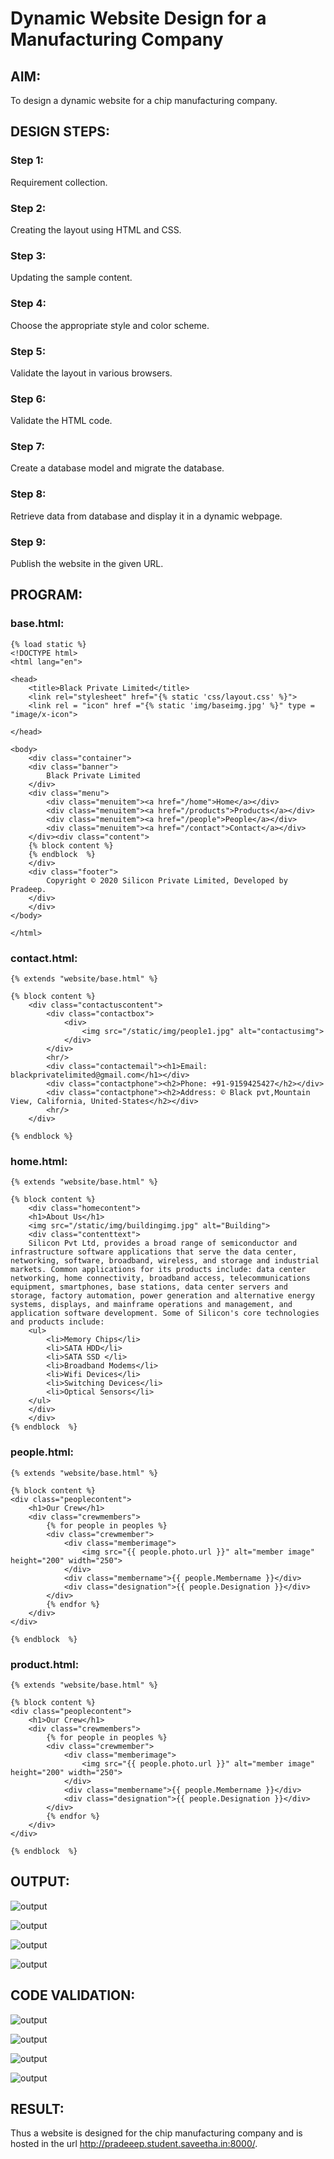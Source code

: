 # Dynamic Website Design for a Manufacturing Company
## AIM:
To design a dynamic website for a chip manufacturing company.

## DESIGN STEPS:
### Step 1: 
Requirement collection.
### Step 2:
Creating the layout using HTML and CSS.
### Step 3:
Updating the sample content.
### Step 4:
Choose the appropriate style and color scheme.
### Step 5:
Validate the layout in various browsers.
### Step 6:
Validate the HTML code.
### Step 7:
Create a database model and migrate the database.
### Step 8:
Retrieve data from database and display it in a dynamic webpage.
### Step 9:
Publish the website in the given URL.

## PROGRAM:

### base.html:
```
{% load static %}
<!DOCTYPE html>
<html lang="en">

<head>
    <title>Black Private Limited</title>
    <link rel="stylesheet" href="{% static 'css/layout.css' %}">
    <link rel = "icon" href ="{% static 'img/baseimg.jpg' %}" type = "image/x-icon"> 
              
</head>

<body>
    <div class="container">
    <div class="banner">
        Black Private Limited
    </div>
    <div class="menu">
        <div class="menuitem"><a href="/home">Home</a></div> 
        <div class="menuitem"><a href="/products">Products</a></div>
        <div class="menuitem"><a href="/people">People</a></div> 
        <div class="menuitem"><a href="/contact">Contact</a></div> 
    </div><div class="content">
    {% block content %}    
    {% endblock  %}
    </div>
    <div class="footer">
        Copyright © 2020 Silicon Private Limited, Developed by Pradeep.
    </div>
    </div>
</body>

</html>
```
### contact.html:
```
{% extends "website/base.html" %}

{% block content %}
    <div class="contactuscontent">
        <div class="contactbox">
            <div>
                <img src="/static/img/people1.jpg" alt="contactusimg">
            </div>
        </div>
        <hr/>
        <div class="contactemail"><h1>Email: blackprivatelimited@gmail.com</h1></div>
        <div class="contactphone"><h2>Phone: +91-9159425427</h2></div>
        <div class="contactphone"><h2>Address: © Black pvt,Mountain View, California, United-States</h2></div>
        <hr/>
    </div>

{% endblock %}
```
### home.html:
```
{% extends "website/base.html" %}

{% block content %}
    <div class="homecontent">    
    <h1>About Us</h1>
    <img src="/static/img/buildingimg.jpg" alt="Building">
    <div class="contenttext">
    Silicon Pvt Ltd, provides a broad range of semiconductor and infrastructure software applications that serve the data center, networking, software, broadband, wireless, and storage and industrial markets. Common applications for its products include: data center networking, home connectivity, broadband access, telecommunications equipment, smartphones, base stations, data center servers and storage, factory automation, power generation and alternative energy systems, displays, and mainframe operations and management, and application software development. Some of Silicon's core technologies and products include:
    <ul>
        <li>Memory Chips</li>
        <li>SATA HDD</li>
        <li>SATA SSD </li>
        <li>Broadband Modems</li>
        <li>Wifi Devices</li>
        <li>Switching Devices</li>
        <li>Optical Sensors</li>
    </ul> 
    </div>
    </div>
{% endblock  %}
```
### people.html:
```
{% extends "website/base.html" %}

{% block content %}
<div class="peoplecontent">
    <h1>Our Crew</h1>
    <div class="crewmembers">
        {% for people in peoples %}
        <div class="crewmember">
            <div class="memberimage">
                <img src="{{ people.photo.url }}" alt="member image" height="200" width="250">
            </div>
            <div class="membername">{{ people.Membername }}</div>
            <div class="designation">{{ people.Designation }}</div>
        </div>
        {% endfor %}
    </div>
</div>

{% endblock  %}
```
### product.html:
```
{% extends "website/base.html" %}

{% block content %}
<div class="peoplecontent">
    <h1>Our Crew</h1>
    <div class="crewmembers">
        {% for people in peoples %}
        <div class="crewmember">
            <div class="memberimage">
                <img src="{{ people.photo.url }}" alt="member image" height="200" width="250">
            </div>
            <div class="membername">{{ people.Membername }}</div>
            <div class="designation">{{ people.Designation }}</div>
        </div>
        {% endfor %}
    </div>
</div>

{% endblock  %}
```


## OUTPUT:

![output](static/img/rr1jpg)

![output](static/img/rr2jpg)

![output](static/img/rr3jpg)

![output](static/img/rr4jpg)

## CODE VALIDATION:

![output](static/img/rr5jpg)

![output](static/img/rr6jpg)

![output](static/img/rr7jpg)

![output](static/img/rr8jpg)



## RESULT:

Thus a website is designed for the chip manufacturing company and is hosted in the url http://pradeeep.student.saveetha.in:8000/.
